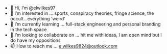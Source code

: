 - 👋 Hi, I’m @elwilkes97
- 👀 I’m interested in ... sports, conspiracy theories, fringe science, the occult...everything 'weird'
- 🌱 I’m currently learning ... full-stack engineering and personal branding in the tech space
- 💞️ I’m looking to collaborate on ... hit me with ideas, I am open mind but I do have my oppositions
- 📫 How to reach me ... e.wilkes9824@outlook.com

<!---
elwilkes97/elwilkes97 is a ✨ special ✨ repository because its `README.md` (this file) appears on your GitHub profile.
You can click the Preview link to take a look at your changes.
--->
